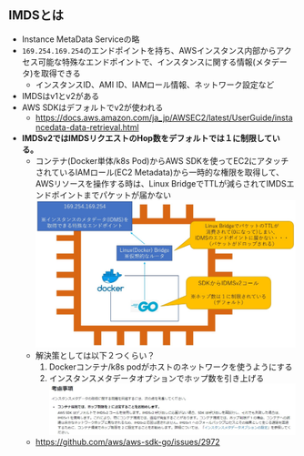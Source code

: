 ## IMDSとは
- Instance MetaData Serviceの略
- `169.254.169.254`のエンドポイントを持ち、AWSインスタンス内部からアクセス可能な特殊なエンドポイントで、インスタンスに関する情報(メタデータ)を取得できる
  - インスタンスID、AMI ID、IAMロール情報、ネットワーク設定など
- IMDSはv1とv2がある
- AWS SDKはデフォルトでv2が使われる
  - https://docs.aws.amazon.com/ja_jp/AWSEC2/latest/UserGuide/instancedata-data-retrieval.html
- **IMDSv2ではIMDSリクエストのHop数をデフォルトでは１に制限している。**
  - コンテナ(Docker単体/k8s Pod)からAWS SDKを使ってEC2にアタッチされているIAMロール(EC2 Metadata)から一時的な権限を取得して、AWSリソースを操作する時は、Linux BridgeでTTLが減らされてIMDSエンドポイントまでパケットが届かない  
  ![](image/IMDS_1.jpg)  
  - 解決策としては以下２つくらい？
    1. Dockerコンテナ/k8s podがホストのネットワークを使うようにする
    2. インスタンスメタデータオプションでホップ数を引き上げる  
    ![](image/IMDS_2.jpg)  
  - https://github.com/aws/aws-sdk-go/issues/2972
